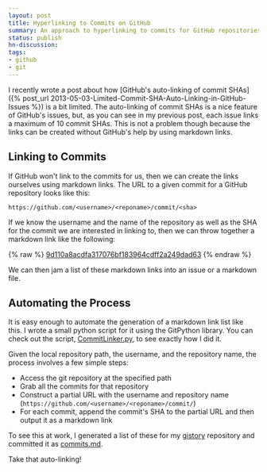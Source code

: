 ```yaml
---
layout: post
title: Hyperlinking to Commits on GitHub
summary: An approach to hyperlinking to commits for GitHub repositories
status: publish
hn-discussion:
tags:
- github
- git
---
```


I recently wrote a post about how
[GitHub's auto-linking of commit SHAs]({% post_url 2013-05-03-Limited-Commit-SHA-Auto-Linking-in-GitHub-Issues %})
is a bit
limited. The auto-linking of commit SHAs is a nice feature of GitHub's
issues, but, as you can see in my previous post, each issue links a maximum
of 10 commit SHAs. This is not a problem though because the links can be
created without GitHub's help by using markdown links.

## Linking to Commits

If GitHub won't link to the commits for us, then we can create the links
ourselves using markdown links. The URL to a given commit for a GitHub
repository looks like this:

    https://github.com/<username>/<reponame>/commit/<sha>

If we know the username and the name of the repository as well as the SHA
for the commit we are interested in linking to, then we can throw together a
markdown link like the following:

{% raw %}
    [9d110a8acdfa317076bf183964cdff2a249dad63](https://github.com/jbranchaud/gistory/commit/9d110a8acdfa317076bf183964cdff2a249dad63)
{% endraw %}

We can then jam a list of these markdown links into an issue or a markdown
file.

## Automating the Process

It is easy enough to automate the generation of a markdown link list like
this. I wrote a small python script for it using the GitPython library. You
can check out the script,
[CommitLinker.py](https://github.com/jbranchaud/gistory/blob/master/CommitLinker.py),
to see exactly how I did it.

Given the local repository path, the username, and the repository name,
the process involves a few simple steps:

- Access the git repository at the specified path
- Grab all the commits for that repository
- Construct a partial URL with the username and repository name
  (`https://github.com/<username>/<reponame>/commit/`)
- For each commit, append the commit's SHA to the partial URL and then
  output it as a markdown link

To see this at work, I generated a list of these for my
[gistory](https://github.com/jbranchaud/gistory)
repository and committed it as
[commits.md](https://github.com/jbranchaud/gistory/blob/master/commits.md).

Take that auto-linking!
